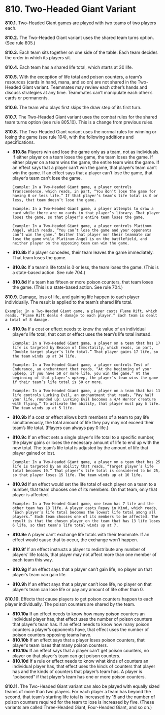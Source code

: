 # **810.** Two-Headed Giant Variant

**810.1.** Two-Headed Giant games are played with two teams of two players each.

**810.2.** The Two-Headed Giant variant uses the shared team turns option. (See rule 805.)

**810.3.** Each team sits together on one side of the table. Each team decides the order in which its players sit.

**810.4.** Each team has a shared life total, which starts at 30 life.

**810.5.** With the exception of life total and poison counters, a team’s resources (cards in hand, mana, and so on) are not shared in the Two-Headed Giant variant. Teammates may review each other’s hands and discuss strategies at any time. Teammates can’t manipulate each other’s cards or permanents.

**810.6.** The team who plays first skips the draw step of its first turn.

**810.7.** The Two-Headed Giant variant uses the combat rules for the shared team turns option (see rule 805.10). This is a change from previous rules.

**810.8.** The Two-Headed Giant variant uses the normal rules for winning or losing the game (see rule 104), with the following additions and specifications.
+ **810.8a** Players win and lose the game only as a team, not as individuals. If either player on a team loses the game, the team loses the game. If either player on a team wins the game, the entire team wins the game. If an effect says that a player can’t win the game, that player’s team can’t win the game. If an effect says that a player can’t lose the game, that player’s team can’t lose the game.

      Example: In a Two-Headed Giant game, a player controls Transcendence, which reads, in part, “You don’t lose the game for having 0 or less life.” If that player’s team’s life total is 0 or less, that team doesn’t lose the game.

      Example: In a Two-Headed Giant game, a player attempts to draw a card while there are no cards in that player’s library. That player loses the game, so that player’s entire team loses the game.

      Example: In a Two-Headed Giant game, a player controls Platinum Angel, which reads, “You can’t lose the game and your opponents can’t win the game.” Neither that player nor their teammate can lose the game while Platinum Angel is on the battlefield, and neither player on the opposing team can win the game.
+ **810.8b** If a player concedes, their team leaves the game immediately. That team loses the game.
+ **810.8c** If a team’s life total is 0 or less, the team loses the game. (This is a state-based action. See rule 704.)
+ **810.8d** If a team has fifteen or more poison counters, that team loses the game. (This is a state-based action. See rule 704.)

**810.9.** Damage, loss of life, and gaining life happen to each player individually. The result is applied to the team’s shared life total.

    Example: In a Two-Headed Giant game, a player casts Flame Rift, which reads, “Flame Rift deals 4 damage to each player.” Each team is dealt a total of 8 damage.
+ **810.9a** If a cost or effect needs to know the value of an individual player’s life total, that cost or effect uses the team’s life total instead.

      Example: In a Two-Headed Giant game, a player on a team that has 17 life is targeted by Beacon of Immortality, which reads, in part, “Double target player’s life total.” That player gains 17 life, so the team winds up at 34 life.

      Example: In a Two-Headed Giant game, a player controls Test of Endurance, an enchantment that reads, “At the beginning of your upkeep, if you have 50 or more life, you win the game.” At the beginning of that player’s upkeep, the player’s team wins the game if their team’s life total is 50 or more.

      Example: In a Two-Headed Giant game, a player on a team that has 11 life controls Lurking Evil, an enchantment that reads, “Pay half your life, rounded up: Lurking Evil becomes a 4/4 Horror creature with flying.” To activate the ability, that player must pay 6 life. The team winds up at 5 life.
+ **810.9b** If a cost or effect allows both members of a team to pay life simultaneously, the total amount of life they pay may not exceed their team’s life total. (Players can always pay 0 life.)
+ **810.9c** If an effect sets a single player’s life total to a specific number, the player gains or loses the necessary amount of life to end up with the new total. The team’s life total is adjusted by the amount of life that player gained or lost.

      Example: In a Two-Headed Giant game, a player on a team that has 25 life is targeted by an ability that reads, “Target player’s life total becomes 10.” That player’s life total is considered to be 25, so that player loses 15 life. The team winds up at 10 life.
+ **810.9d** If an effect would set the life total of each player on a team to a number, that team chooses one of its members. On that team, only that player is affected.

      Example: In a Two-Headed Giant game, one team has 7 life and the other team has 13 life. A player casts Repay in Kind, which reads, “Each player’s life total becomes the lowest life total among all players.” Each team chooses one of its members to be affected. The result is that the chosen player on the team that has 13 life loses 6 life, so that team’s life total winds up at 7.
+ **810.9e** A player can’t exchange life totals with their teammate. If an effect would cause that to occur, the exchange won’t happen.
+ **810.9f** If an effect instructs a player to redistribute any number of players’ life totals, that player may not affect more than one member of each team this way.
+ **810.9g** If an effect says that a player can’t gain life, no player on that player’s team can gain life.
+ **810.9h** If an effect says that a player can’t lose life, no player on that player’s team can lose life or pay any amount of life other than 0.

**810.10.** Effects that cause players to get poison counters happen to each player individually. The poison counters are shared by the team.
+ **810.10a** If an effect needs to know how many poison counters an individual player has, that effect uses the number of poison counters that player’s team has. If an effect needs to know how many poison counters a player’s opponents have, that effect uses the number of poison counters opposing teams have.
+ **810.10b** If an effect says that a player loses poison counters, that player’s team loses that many poison counters.
+ **810.10c** If an effect says that a player can’t get poison counters, no player on that player’s team can get poison counters.
+ **810.10d** If a rule or effect needs to know what kinds of counters an individual player has, that effect uses the kinds of counters that player has and the kinds of counters that player’s team has. A player is “poisoned” if that player’s team has one or more poison counters.

**810.11.** The Two-Headed Giant variant can also be played with equally sized teams of more than two players. For each player a team has beyond the second, that team’s starting life total is increased by 15 and the number of poison counters required for the team to lose is increased by five. (These variants are called Three-Headed Giant, Four-Headed Giant, and so on.)
